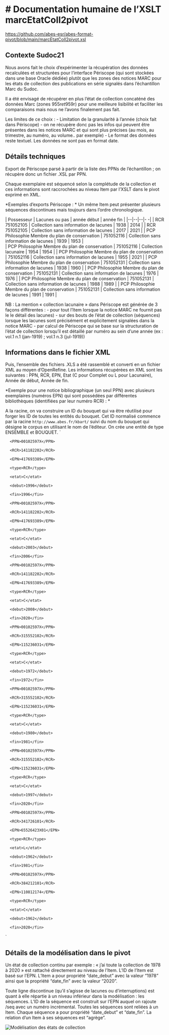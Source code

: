 

# # Documentation humaine de l’XSLT marcEtatColl2pivot
https://github.com/abes-esr/abes-format-pivot/blob/main/marcEtatColl2pivot.xsl

## Contexte Sudoc21 

Nous avons fait le choix d’expérimenter la récupération des données recalculées et structurées pour l’interface Périscope (qui sont stockées dans une base Oracle dédiée) plutôt que les zones des notices MARC pour les états de collection des publications en série signalés dans l’échantillon Marc du Sudoc.

Il a été envisagé de récupérer en plus l’état de collection concaténé des données Marc (zones 955$r et 959$r) pour une meilleure lisibilité et faciliter les comparaisons mais nous ne l’avons finalement pas fait.

Les limites de ce choix :
    - Limitation de la granularité à l’année (choix fait dans Périscope) - on ne récupère donc pas les infos qui peuvent être présentes dans les notices MARC et qui sont plus précises (au mois, au trimestre, au numéro, au volume.. par exemple)
    - Le format des données reste textuel. Les données ne sont pas en format date.


## Détails techniques

Export de Périscope parsé à partir de la liste des PPNs de l’échantillon ; on récupère donc un fichier .XSL par PPN.

Chaque exemplaire est séquencé selon la complétude de la collection et ces informations sont raccrochées au niveau Item par l’XSLT dans le pivot exprimé en XML.

*Exemples d’exports Périscope : *
Un même Item peut présenter plusieurs séquences discontinues mais toujours dans l’ordre chronologique.

| Possesseur | Lacunes ou pas   | année début | année fin | 
|--|--|--|- -|
| RCR 751052105 | Collection sans information de lacunes | 1938 | 2014 |
| RCR 751052105 | Collection sans information de lacunes | 2017 | 2021 |
| PCP Philosophie Membre du plan de conservation | 751052116 | Collection sans information de lacunes | 1939 | 1953 |	
| PCP Philosophie Membre du plan de conservation | 751052116 | Collection lacunaire | 1954 | 1954 |
| PCP Philosophie Membre du plan de conservation | 751052116 | Collection sans information de lacunes | 1955 | 2021 |
| PCP Philosophie Membre du plan de conservation | 751052131 | Collection sans information de lacunes | 1938 |	1960 | 
| PCP Philosophie Membre du plan de conservation | 751052131 | Collection sans information de lacunes | 1976 |	1976 |
| PCP Philosophie Membre du plan de conservation | 751052131 | Collection sans information de lacunes | 1988 |	1989 |
| PCP Philosophie Membre du plan de conservation | 751052131 | Collection sans information de lacunes | 1991 |	1991 |

NB : La mention « collection lacunaire » dans Périscope est générée de 3 façons différentes :
    - pour tout l’Item lorsque la notice MARC ne fournit pas le le détail des lacunes)
    - sur des bouts de l’état de collection (séquences) lorsque les lacunes sont précisément et explicitement signalées dans la notice MARC
    - par calcul de Périscope qui se base sur la structuration de l’état de collection lorsqu’il est détaillé par numéro au sein d’une année (ex : vol.1 n.1 (jan-1919) ; vol.1 n.3 (jul-1919))


## Informations dans le fichier XML

Puis, l’ensemble des fichiers .XLS a été rassemblé et converti en un fichier XML au moyen d’OpenRefine. Les informations récupérées en XML sont les suivantes : PPN, RCR, EPN, Etat (C pour Complet ou L pour Lacunaire), Année de début, Année de fin.

*Exemple pour une notice bibliographique (un seul PPN) avec plusieurs exemplaires (numéros EPN) qui sont possédées par différentes bibliothèques (identifiées par leur numéro RCR) : *

A la racine, on va construire un ID du bouquet qui va être réutilisé pour forger les ID de toutes les entités du bouquet. Cet ID normalisé commence par la racine `http://www.abes.fr/kbart/` suivi du nom du bouquet qui désigne le corpus en utilisant le nom de l’éditeur. On crée une entité de type ENSEMBLE et BOUQUET.
`<holdings id="PPN_Echantillon-Sudoc-1186r32A001_PS">

   <ligne>

      <PPN>00102597X</PPN>

      <RCR>141182202</RCR>

      <EPN>417693389</EPN>

      <type>RCR</type>

      <etat>C</etat>

      <debut>1996</debut>

      <fin>1996</fin>

   </ligne>

   <ligne>

      <PPN>00102597X</PPN>

      <RCR>141182202</RCR>

      <EPN>417693389</EPN>

      <type>RCR</type>

      <etat>C</etat>

      <debut>2003</debut>

      <fin>2006</fin>

   </ligne>

   <ligne>

      <PPN>00102597X</PPN>

      <RCR>141182202</RCR>

      <EPN>417693389</EPN>

      <type>RCR</type>

      <etat>C</etat>

      <debut>2008</debut>

      <fin>2020</fin>

   </ligne>

   <ligne>

      <PPN>00102597X</PPN>

      <RCR>315552102</RCR>

      <EPN>115236031</EPN>

      <type>RCR</type>

      <etat>C</etat>

      <debut>1972</debut>

      <fin>1972</fin>

   </ligne>

   <ligne>

      <PPN>00102597X</PPN>

      <RCR>315552102</RCR>

      <EPN>115236031</EPN>

      <type>RCR</type>

      <etat>C</etat>

      <debut>1980</debut>

      <fin>1981</fin>

   </ligne>

   <ligne>

      <PPN>00102597X</PPN>

      <RCR>315552102</RCR>

      <EPN>115236031</EPN>

      <type>RCR</type>

      <etat>C</etat>

      <debut>1997</debut>

      <fin>2020</fin>

   </ligne>

   <ligne>

      <PPN>00102597X</PPN>

      <RCR>341726101</RCR>

      <EPN>65526423X01</EPN>

      <type>RCR</type>

      <etat>L</etat>

      <debut>1962</debut>

      <fin>1981</fin>

   </ligne>

   <ligne>

      <PPN>00102597X</PPN>

      <RCR>384212101</RCR>

      <EPN>110812174</EPN>

      <type>RCR</type>

      <etat>C</etat>

      <debut>1962</debut>

      <fin>2020</fin>

   </ligne>
`   

## Détails de la modélisation dans le pivot 

Un état de collection continu par exemple : « j’ai toute la collection de 1978 à 2020 » est rattaché directement au niveau de l’Item. L’ID de l’Item est basé sur l’EPN. L’Item a pour propriété “date_debut”  avec la valeur “1978” ainsi que la propriété “date_fin” avec la valeur “2020”.

Toute ligne discontinue (qu’il s’agisse de lacunes ou d’interruptions) est quant à elle répartie à un niveau inférieur dans la modélisation : les séquences. L’ID de la séquence est construit sur l’EPN auquel on rajoute /seq avec un numéro incrémental. Toutes les séquences sont reliées à un Item. Chaque séquence a pour propriété “date_debut” et “date_fin”. La relation d’un Item à ses séquences est “agrège”. 

![Modèlisation des états de collection](images/periscope.png)
